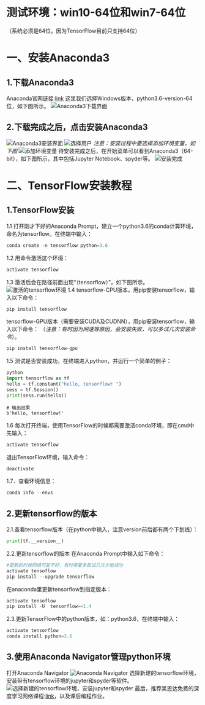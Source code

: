 # __测试环境：win10-64位和win7-64位__
（系统必须是64位，因为TensorFlow目前只支持64位）
# 一、安装Anaconda3
## 1.下载Anaconda3
Anaconda官网链接:[link](https://www.anaconda.com/download/)
这里我们选择Windows版本，python3.6-version-64位，如下图所示。
![Anaconda3下载界面](https://img-blog.csdn.net/20181013095543580?watermark/2/text/aHR0cHM6Ly9ibG9nLmNzZG4ubmV0L0RvY3RvckN1aUxhYg==/font/5a6L5L2T/fontsize/400/fill/I0JBQkFCMA==/dissolve/70)
## 2.下载完成之后，点击安装Anaconda3
![Anaconda3安装界面](https://img-blog.csdn.net/20181013095811356?watermark/2/text/aHR0cHM6Ly9ibG9nLmNzZG4ubmV0L0RvY3RvckN1aUxhYg==/font/5a6L5L2T/fontsize/400/fill/I0JBQkFCMA==/dissolve/70)
![选择用户](https://img-blog.csdn.net/20181013095843316?watermark/2/text/aHR0cHM6Ly9ibG9nLmNzZG4ubmV0L0RvY3RvckN1aUxhYg==/font/5a6L5L2T/fontsize/400/fill/I0JBQkFCMA==/dissolve/70)
_注意：安装过程中要选择添加环境变量，如下图_
![添加环境变量](https://img-blog.csdn.net/2018101309595995?watermark/2/text/aHR0cHM6Ly9ibG9nLmNzZG4ubmV0L0RvY3RvckN1aUxhYg==/font/5a6L5L2T/fontsize/400/fill/I0JBQkFCMA==/dissolve/70)
待安装完成之后，在开始菜单可以看到Anaconda3（64-bit），如下图所示，其中包括Jupyter Notebook、spyder等。
![安装完成](https://img-blog.csdn.net/20181013100143940?watermark/2/text/aHR0cHM6Ly9ibG9nLmNzZG4ubmV0L0RvY3RvckN1aUxhYg==/font/5a6L5L2T/fontsize/400/fill/I0JBQkFCMA==/dissolve/70)

# 二、TensorFlow安装教程

## 1.TensorFlow安装
1.1 打开刚才下好的Anaconda Prompt，建立一个python3.6的conda计算环境，命名为tensorflow。在终端中输入：
```python
conda create -n tensorflow python=3.6
```
1.2 用命令激活这个环境：
```python
activate tensorflow
```
1.3 激活后会在路径前面出现“（tensorflow）”，如下图所示。
![激活的tensorflow环境](https://img-blog.csdn.net/20181013102026254?watermark/2/text/aHR0cHM6Ly9ibG9nLmNzZG4ubmV0L0RvY3RvckN1aUxhYg==/font/5a6L5L2T/fontsize/400/fill/I0JBQkFCMA==/dissolve/70)
1.4 tensorflow-CPU版本，用pip安装tensorflow，输入以下命令：
```python
pip install tensorflow 
```
tensorflow-GPU版本（需要安装CUDA及CUDNN），用pip安装tensorflow，输入以下命令：
（_注意：有时因为网速等原因，会安装失败，可以多试几次安装命令_）。
```python
pip install tensorflow-gpu  
```
1.5 测试是否安装成功，在终端进入python，并运行一个简单的例子：
```python
python
import tensorflow as tf
hello = tf.constant("hello, tensorflow! ")
sess = tf.Session()
print(sess.run(hello)) 
```
```
# 输出结果
b'hello, tensorflow!'
```
1.6 每次打开终端，使用TensorFlow的时候都需要激活conda环境，即在cmd中先输入：
```python
activate tensorflow
```
退出TensorFlow环境，输入命令：
```python
deactivate
```
1.7．查看环境信息：
```python
conda info --envs
```
## 2.更新tensorflow的版本
2.1.查看tensorflow版本（在python中输入，注意version前后都有两个下划线）：
```python
print(tf.__version__)
```
2.2.更新tensorflow的版本
在Anaconda Prompt中输入如下命令：
```python
#更新的时候网络可能不好，有时需要多尝试几次才能成功
activate tensoflow
pip install --upgrade tensorflow
```
在anaconda里更新tensorflow到指定版本：
```python
activate tensoflow
pip install -U  tensorflow==1.4
```
2.3.更新TensorFlow中的python版本，如：python3.6，在终端中输入：
```python
activate tensorflow
conda install python=3.6
```
## 3.使用Anaconda Navigator管理python环境
打开Anaconda Navigator
![Anaconda Navigator](https://img-blog.csdn.net/20181013110218701?watermark/2/text/aHR0cHM6Ly9ibG9nLmNzZG4ubmV0L0RvY3RvckN1aUxhYg==/font/5a6L5L2T/fontsize/400/fill/I0JBQkFCMA==/dissolve/70)
选择新建的tensorflow环境，安装带有tensorflow环境的jupyter和spyder等软件。
![选择新建的tensorflow环境，安装jupyter和spyder](https://img-blog.csdn.net/20181013110551420?watermark/2/text/aHR0cHM6Ly9ibG9nLmNzZG4ubmV0L0RvY3RvckN1aUxhYg==/font/5a6L5L2T/fontsize/400/fill/I0JBQkFCMA==/dissolve/70)
最后，推荐吴恩达免费的深度学习网络课程:[link](https://mooc.study.163.com/smartSpec/detail/1001319001.htm)，以及课后编程作业。
